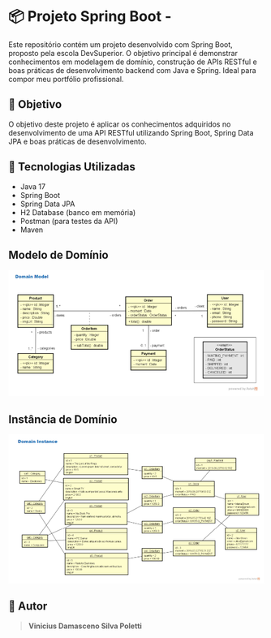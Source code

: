 # 📦 Projeto Spring Boot - 
Este repositório contém um projeto desenvolvido com Spring Boot, proposto pela escola DevSuperior. O objetivo principal é demonstrar conhecimentos em modelagem de domínio, construção de APIs RESTful e boas práticas de desenvolvimento backend com Java e Spring. Ideal para compor meu portfólio profissional.

## 🎯 Objetivo
O objetivo deste projeto é aplicar os conhecimentos adquiridos no desenvolvimento de uma API RESTful utilizando Spring Boot, Spring Data JPA e boas práticas de desenvolvimento.

## 🚀 Tecnologias Utilizadas
- Java 17
- Spring Boot
- Spring Data JPA
- H2 Database (banco em memória)
- Postman (para testes da API)
- Maven


## Modelo de Domínio

![Modelo de Domínio](https://github.com/ViniciusDamasceno01/Projeto-Springboot-jpa/raw/main/MODELO%20DE%20DOMINIO.png)

## Instância de Domínio

![Domain Instance](https://github.com/ViniciusDamasceno01/Projeto-Springboot-jpa/raw/main/Domain%20Instance.png)

## 👤 Autor

> **Vinicius Damasceno Silva Poletti**
